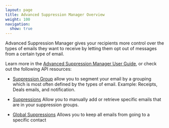 ```yaml
---
layout: page
title: Advanced Suppression Manager Overview
weight: 100
navigation:
  show: true
---
```


Advanced Suppression Manager gives your recipients more control over the types of emails they want to receive by letting them opt out of messages from a certain type of email.

Learn more in the [Advanced Suppression Manager User Guide]({{root_url}}/User_Guide/Email_Deliverability/Subscription_Tracking/index.html), or check out the following API resources:

- [Suppression
Group]({{root_url}}/API_Reference/Web_API_v3/Advanced_Suppression_Manager/groups.html) allow you to segment your email by a grouping which is most often defined by the types of email. Example: Receipts, Deals emails, and notification.

- [Suppressions]({{root_url}}/API_Reference/Web_API_v3/Advanced_Suppression_Manager/suppressions.html) Allow you to manually add or retrieve specific emails that are in your suppression groups.

- [Global Suppressions]({{root_url}}/API_Reference/Web_API_v3/Advanced_Suppression_Manager/global_suppressions.html) Allows you to keep all emails from going to a specific contact
